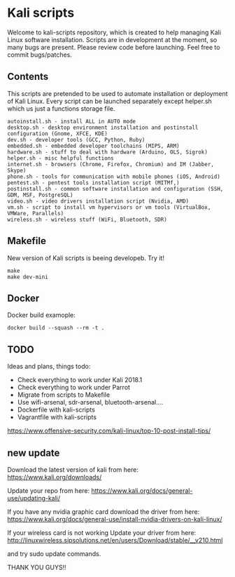 # Kali scripts

Welcome to kali-scripts repository, which is created to help managing Kali Linux software installation.
Scripts are in development at the moment, so many bugs are present.
Please review code before launching. Feel free to commit bugs/patches.

## Contents

This scripts are pretended to be used to automate installation or deployment of Kali Linux.
Every script can be launched separately except helper.sh which us just a functions storage file.

    autoinstall.sh - install ALL in AUTO mode
    desktop.sh - desktop environment installation and postinstall configuration (Gnome, XFCE, KDE)
    dev.sh - developer tools (GCC, Python, Ruby)
    embedded.sh - embedded developer toolchains (MIPS, ARM)
    hardware.sh - stuff to deal with hardware (Arduino, OLS, Sigrok)
    helper.sh - misc helpful functions
    internet.sh - browsers (Chrome, Firefox, Chromium) and IM (Jabber, Skype)
    phone.sh - tools for communication with mobile phones (iOS, Android)
    pentest.sh - pentest tools installation script (MITMf,)
    postinstall.sh - common software installation and configuration (SSH, GDM, MSF, PostgreSQL)
    video.sh - video drivers installation script (Nvidia, AMD)
    vm.sh - script to install vm hypervisors or vm tools (VirtualBox, VMWare, Parallels)
    wireless.sh - wireless stuff (WiFi, Bluetooth, SDR)

## Makefile

New version of Kali scripts is beeing developeb. Try it!
```
make
make dev-mini
```

## Docker

Docker build examople:
```
docker build --squash --rm -t . 
```

## TODO

Ideas and plans, things todo:
- Check everything to work under Kali 2018.1
- Check everything to work under Parrot
- Migrate from scripts to Makefile
- Use wifi-arsenal, sdr-arsenal, bluetooth-arsenal....
- Dockerfile with kali-scripts
- Vagrantfile  with kali-scripts


https://www.offensive-security.com/kali-linux/top-10-post-install-tips/

## new update

Download the latest version of kali from here:
https://www.kali.org/downloads/

Update your repo from here:
https://www.kali.org/docs/general-use/updating-kali/

If you have any nvidia graphic card download the driver from here:
https://www.kali.org/docs/general-use/install-nvidia-drivers-on-kali-linux/

If your wireless card is not working Update your driver from here:
http://linuxwireless.sipsolutions.net/en/users/Download/stable/__v210.html 

and try sudo update commands.

THANK YOU GUYS!!


